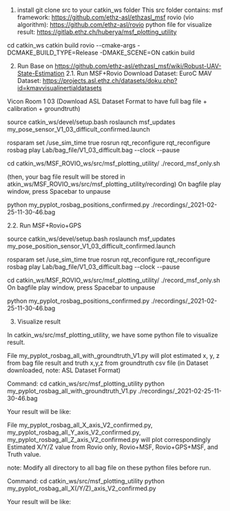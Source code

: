 1. install
git clone src to your catkin_ws folder
This src folder contains: 
msf framework: https://github.com/ethz-asl/ethzasl_msf
rovio (vio algorithm): https://github.com/ethz-asl/rovio
python file for visualize result: https://gitlab.ethz.ch/huberya/msf_plotting_utility

cd catkin_ws
catkin build rovio --cmake-args -DCMAKE_BUILD_TYPE=Release -DMAKE_SCENE=ON
catkin build

2. Run
Base on https://github.com/ethz-asl/ethzasl_msf/wiki/Robust-UAV-State-Estimation
2.1. Run MSF+Rovio
Download Dataset: EuroC MAV Dataset: https://projects.asl.ethz.ch/datasets/doku.php?id=kmavvisualinertialdatasets​

Vicon Room 1 03 (Download ASL Dataset Format to have full bag file + calibration + groundtruth)

source catkin_ws/devel/setup.bash
roslaunch msf_updates my_pose_sensor_V1_03_difficult_confirmed.launch 

rosparam set /use_sim_time true
rosrun rqt_reconfigure rqt_reconfigure
rosbag play Lab/bag_file/V1_03_difficult.bag --clock --pause

cd catkin_ws/MSF_ROVIO_ws/src/msf_plotting_utility/
./record_msf_only.sh 

(then, your bag file result will be stored in atkin_ws/MSF_ROVIO_ws/src/msf_plotting_utility/recording)
On bagfile play window, press Spacebar to unpause

python my_pyplot_rosbag_positions_confirmed.py ./recordings/_2021-02-25-11-30-46.bag

2.2. Run MSF+Rovio+GPS

source catkin_ws/devel/setup.bash
roslaunch msf_updates my_pose_position_sensor_V1_03_difficult_confirmed.launch

rosparam set /use_sim_time true
rosrun rqt_reconfigure rqt_reconfigure
rosbag play Lab/bag_file/V1_03_difficult.bag --clock --pause

cd catkin_ws/MSF_ROVIO_ws/src/msf_plotting_utility/
./record_msf_only.sh 
On bagfile play window, press Spacebar to unpause

python my_pyplot_rosbag_positions_confirmed.py ./recordings/_2021-02-25-11-30-46.bag

3. Visualize result

In catkin_ws/src/msf_plotting_utility, we have some python file to visualize result.

File my_pyplot_rosbag_all_with_groundtruth_V1.py will plot estimated x, y, z from bag file result and truth x,y,z from groundtruth csv file (in Dataset downloaded, note: ASL Dataset Format)

Command:
cd catkin_ws/src/msf_plotting_utility
python my_pyplot_rosbag_all_with_groundtruth_V1.py ./recordings/_2021-02-25-11-30-46.bag

Your result will be like:

File my_pyplot_rosbag_all_X_axis_V2_confirmed.py, my_pyplot_rosbag_all_Y_axis_V2_confirmed.py, my_pyplot_rosbag_all_Z_axis_V2_confirmed.py will plot correspondingly Estimated X/Y/Z value from Rovio only, Rovio+MSF, Rovio+GPS+MSF, and Truth value.

note: Modify all directory to all bag file on these python files before run.

Command:
cd catkin_ws/src/msf_plotting_utility
python my_pyplot_rosbag_all_X(/Y/Z)_axis_V2_confirmed.py

Your result will be like:
